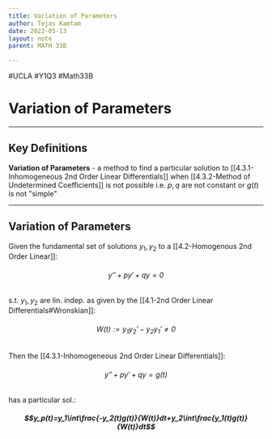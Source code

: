 ```yaml
---
title: Variation of Parameters
author: Tejas Kamtam
date: 2022-05-13
layout: note
parent: MATH 33B

---
```


#UCLA #Y1Q3 #Math33B

# Variation of Parameters

---

## Key Definitions

**Variation of Parameters** - a method to find a particular solution to [[4.3.1-Inhomogeneous 2nd Order Linear Differentials]] when [[4.3.2-Method of Undetermined Coefficients]] is not possible
i.e. $p,q$ are not constant or $g(t)$ is not "simple"

---

## Variation of Parameters

Given the fundamental set of solutions $y_1,y_2$ to a [[4.2-Homogenous 2nd Order Linear]]:

###### $$y''+py'+qy=0$$

s.t. $y_1,y_2$ are lin. indep. as given by the [[4.1-2nd Order Linear Differentials#Wronskian]]:

###### $$W(t):=y_1y_2'-y_2y_1'\not = 0$$

Then the [[4.3.1-Inhomogeneous 2nd Order Linear Differentials]]:

###### $$y''+py'+qy=g(t)$$

has a particular sol.:

##### $$y_p(t)=y_1\int\frac{-y_2(t)g(t)}{W(t)}dt+y_2\int\frac{y_1(t)g(t)}{W(t)}dt$$
